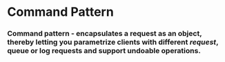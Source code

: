 # Command Pattern

### Command pattern - encapsulates a request as an object, thereby letting you parametrize clients with different _request_, queue or log requests and support undoable operations.

